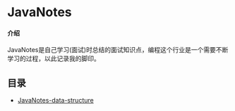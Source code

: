 # JavaNotes
#### 介绍
JavaNotes是自己学习(面试)时总结的面试知识点，编程这个行业是一个需要不断学习的过程，以此记录我的脚印。

## 目录

- [JavaNotes-data-structure](#JavaNotes-data-structure)
